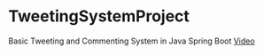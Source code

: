 # TweetingSystemProject
Basic Tweeting and Commenting System in Java Spring Boot
[Video](https://drive.google.com/file/d/1-jqK7G31tgbfNmgJWpDP4ylW6UGAgw4M/view?usp=sharing)
